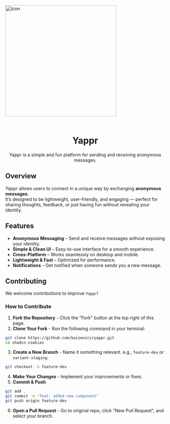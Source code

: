 
<img width="350" height="350" alt="icon" src="https://github.com/user-attachments/assets/4beee6f3-4aad-40b6-8b6b-4bc5640e4f95" />

<div align="center" style="padding-top: 20px">
  <h1 align="center">Yappr</h1>
  <p align="center">Yappr is a simple and fun platform for sending and receiving anonymous messages.</p>
</div>

## Overview
Yappr allows users to connect in a unique way by exchanging **anonymous messages**.  
It’s designed to be lightweight, user-friendly, and engaging — perfect for sharing thoughts, feedback, or just having fun without revealing your identity.


## Features
- **Anonymous Messaging** – Send and receive messages without exposing your identity.
- **Simple & Clean UI** – Easy-to-use interface for a smooth experience.
- **Cross-Platform** – Works seamlessly on desktop and mobile.
- **Lightweight & Fast** – Optimized for performance.
- **Notifications** – Get notified when someone sends you a new message.

## Contributing

We welcome contributions to improve `Yappr`!

### How to Contribute
1. **Fork the Repository** - Click the "Fork" button at the top right of this page.
2. **Clone Your Fork** - Run the following command in your terminal:
```bash
git clone https://github.com/kaizenics/yappr.git
cd shadcn-cookies
```
3. **Create a New Branch** - Name it something relevant. e.g., `feature-dev` or `variant-staging`:
```bash
git checkout -b feature-dev
```
4. **Make Your Changes** - Implement your improvements or fixes.
5. **Commit & Push**
```bash
git add .
git commit -m "feat: added new component"
git push origin feature-dev
```
6. **Open a Pull Request** - Go to original repo, click "New Pull Request", and select your branch.

